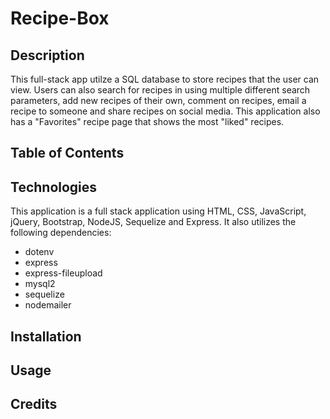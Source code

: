 # Recipe-Box

## Description
This full-stack app utilze a SQL database to store recipes that the user can view.  Users can also search for recipes in using multiple different search parameters, add new recipes of their own, comment on recipes, email a recipe to someone and share recipes on social media.  This application also has a "Favorites" recipe page that shows the most "liked" recipes.

## Table of Contents

## Technologies
This application is a full stack application using HTML, CSS, JavaScript, jQuery, Bootstrap, NodeJS, Sequelize and Express.  It also utilizes the following dependencies:
* dotenv
* express
* express-fileupload
* mysql2
* sequelize
* nodemailer

## Installation

## Usage

## Credits

